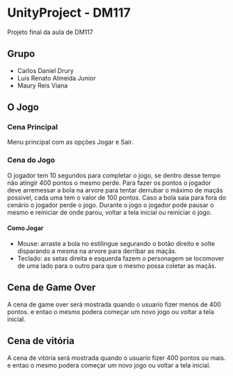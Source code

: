 # UnityProject - DM117
Projeto final da aula de DM117

## Grupo

* Carlos Daniel Drury
* Luis Renato Almeida Junior
* Maury Reis Viana

## O Jogo

### Cena Principal

Menu principal com as opções Jogar e Sair.

### Cena do Jogo

O jogador tem 10 segundos para completar o jogo, se dentro desse tempo não atingir 400 pontos o mesmo perde.
Para fazer os pontos o jogador deve arremessar a bola na arvore para tentar derrubar o máximo de maçãs possivel, cada uma tem o valor de 100 pontos. Caso a bola saia para fora do cenário o jogador perde o jogo.
Durante o jogo o jogador pode pausar o mesmo e reiniciar de onde parou, voltar a tela inicial ou reiniciar o jogo.

#### Como Jogar

* Mouse: arraste a bola no estilingue segurando o botão direito e solte disparando a mesma na arvore para derribar as maçãs.
* Teclado: as setas direita e esquerda fazem o personagem se locomover de uma lado para o outro para que o mesmo possa coletar as maçãs.

## Cena de Game Over

A cena de game over será mostrada quando o usuario fizer menos de 400 pontos. e entao o mesmo podera começar um novo jogo ou voltar a tela inicial.

## Cena de vitória

A cena de vitória será mostrada quando o usuario fizer 400 pontos ou mais. e entao o mesmo podera começar um novo jogo ou voltar a tela inicial.
